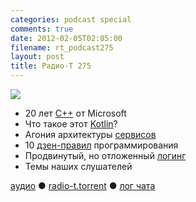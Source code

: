 ```yaml
---
categories: podcast special
comments: true
date: 2012-02-05T02:05:00
filename: rt_podcast275
layout: post
title: Радио-Т 275
---
```


![](https://radio-t.com/images/radio-t/rt275.png)

- 20 лет [C++](http://blogs.msdn.com/b/vcblog/archive/2012/02/03/10263262.aspx) от Microsoft
- Что такое этот [Kotlin](http://confluence.jetbrains.net/display/Kotlin/Welcome)?
- Агония архитектуры [сервисов](http://blog.8thlight.com/uncle-bob/2012/02/01/Service-Oriented-Agony.html)
- 10 [дзен-правил](http://www.grobmeier.de/the-10-rules-of-a-zen-programmer-03022012.html) программирования
- Продвинутый, но отложенный [логинг](http://pragprog.com/magazines/2011-12/justintime-logging)
- Темы наших слушателей

[аудио](http://cdn.radio-t.com/rt_podcast275.mp3) ● [radio-t.torrent](http://cdn.radio-t.com/torrents/rt_podcast275.mp3.torrent) ● [лог чата](http://chat.radio-t.com/logs/radio-t-275.html)<audio src="http://cdn.radio-t.com/rt_podcast275.mp3" preload="none"></audio>
